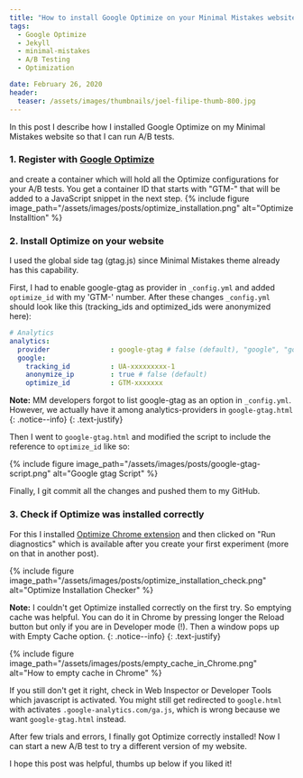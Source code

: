```yaml
---
title: "How to install Google Optimize on your Minimal Mistakes website"
tags:
  - Google Optimize
  - Jekyll
  - minimal-mistakes
  - A/B Testing
  - Optimization

date: February 26, 2020
header:
  teaser: /assets/images/thumbnails/joel-filipe-thumb-800.jpg
---
```


In this post I describe how I installed Google Optimize on my Minimal Mistakes website so that I can run A/B tests.


### 1. Register with [Google Optimize](http://optimize.google.com/) 
and create a container which will hold all the Optimize configurations for your A/B tests. You get a container ID that starts with "GTM-" that will be added to a JavaScript snippet in the next step.
  {% include figure image_path="/assets/images/posts/optimize_installation.png" alt="Optimize Installtion" %}
&nbsp; 
### 2. Install Optimize on your website 

I used the global side tag (gtag.js) since Minimal Mistakes theme already has this capability.
 
 First, I had to enable google-gtag as provider in `_config.yml` and added `optimize_id` with my 'GTM-' number. After these changes  `_config.yml`  should look like this (tracking_ids and optimized_ids were anonymized here):

  ```yml
  # Analytics
  analytics:
    provider               : google-gtag # false (default), "google", "google-universal", "custom"
    google:
      tracking_id          : UA-xxxxxxxxx-1
      anonymize_ip         : true # false (default)
      optimize_id          : GTM-xxxxxxx
  ```

  <i class="far fa-sticky-note"></i> **Note:** MM developers forgot to list google-gtag as an option in `_config.yml`. However, we actually have it among analytics-providers in `google-gtag.html`
  {: .notice--info}
  {: .text-justify}


  Then I went to `google-gtag.html` and modified the script to include the reference to `optimize_id` like so:

  {% include figure image_path="/assets/images/posts/google-gtag-script.png" alt="Google gtag Script" %}

  Finally, I git commit all the changes and pushed them to my GitHub. 


### 3. Check if Optimize was installed correctly  

For this I installed [Optimize Chrome extension](https://chrome.google.com/webstore/detail/google-optimizer-extensio/bhdplaindhdkiflmbfbciehdccfhegci) and then clicked on "Run diagnostics" which is available after you create your first experiment (more on that in another post).

{% include figure image_path="/assets/images/posts/optimize_installation_check.png" alt="Optimize Installation Checker" %}

<i class="far fa-sticky-note"></i> **Note:** I couldn't get Optimize installed correctly on the first try. So emptying cache was helpful. You can do it in Chrome by pressing longer the Reload button but only if you are in Developer mode (!). Then a window pops up with Empty Cache option.
{: .notice--info}
{: .text-justify}

{% include figure image_path="/assets/images/posts/empty_cache_in_Chrome.png" alt="How to empty cache in Chrome" %}


If you still don't get it right, check in Web Inspector or Developer Tools which javascript is activated. You might still get redirected to `google.html` with activates `.google-analytics.com/ga.js`, which is wrong because we want `google-gtag.html` instead.

After few trials and errors, I finally got Optimize correctly installed! Now I can start a new A/B test to try a different version of my website.

I hope this post was helpful, thumbs up below if you liked it! 
